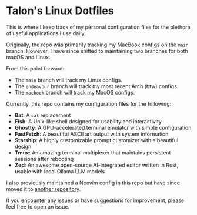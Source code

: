 # Talon's Linux Dotfiles

This is where I keep track of my personal configuration files for the plethora of useful applications I use daily.

Originally, the repo was primarily tracking my MacBook configs on the `main` branch. However, I have since shifted to maintaining two branches for both macOS and Linux.

From this point forward:
- The `main` branch will track my Linux configs.
- The `endeavour` branch will track my most recent Arch (btw) configs.
- The `macbook` branch will track my MacOS configs.

Currently, this repo contains my configuration files for the following:

- **Bat**: A `cat` replacement
- **Fish**: A Unix-like shell designed for usability and interactivity
- **Ghostty**: A GPU-accelerated terminal emulator with simple configuration
- **FastFetch**: A beautiful ASCII art output with system information
- **Starship**: A highly customizable prompt customizer with a beautiful design
- **Tmux**: An amazing terminal multiplexer that maintains persistent sessions after rebooting
- **Zed**: An awesome open-source AI-integrated editor written in Rust, usable with local Ollama LLM models

I also previously maintained a Neovim config in this repo but have since moved it to [another repository](https://github.com/talonlikeaclaw/talonvim).

If you encounter any issues or have suggestions for improvement, please feel free to open an issue.
